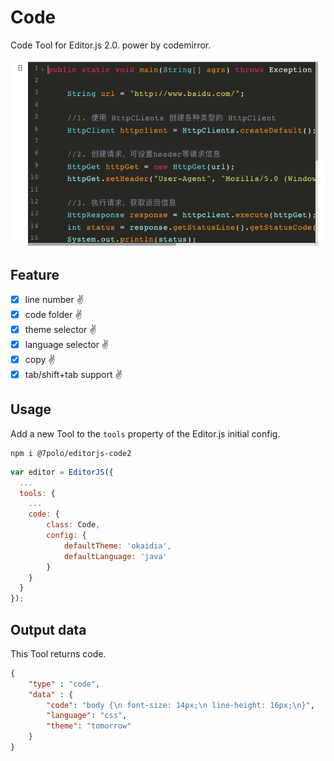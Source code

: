 # Code
Code Tool for Editor.js 2.0. power by codemirror.

![](./assert/demo.png)

## Feature
+ [x] line number ✌️
+ [x] code folder ✌️
+ [x] theme selector ✌️
+ [x] language selector ✌️
+ [x] copy ✌️
+ [x] tab/shift+tab support ✌️

## Usage

Add a new Tool to the `tools` property of the Editor.js initial config.

```
npm i @7polo/editorjs-code2
```

```javascript
var editor = EditorJS({
  ...
  tools: {
    ...
    code: {
        class: Code,
        config: {
            defaultTheme: 'okaidia',
            defaultLanguage: 'java'
        }
    }
  }
});
```

## Output data

This Tool returns code.

```json
{
    "type" : "code",
    "data" : {
        "code": "body {\n font-size: 14px;\n line-height: 16px;\n}",
        "language": "css",
        "theme": "tomorrow"
    }
}
```


